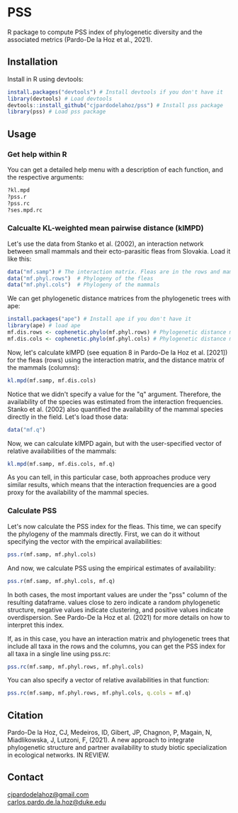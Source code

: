 # PSS
R package to compute PSS index of phylogenetic diversity and the associated metrics (Pardo-De la Hoz et al., 2021).

## Installation
Install in R using devtools:

```R
install.packages("devtools") # Install devtools if you don't have it
library(devtools) # Load devtools
devtools::install_github("cjpardodelahoz/pss") # Install pss package
library(pss) # Load pss package
```

## Usage

### Get help within R

You can get a detailed help menu with a description of each function, and the respective arguments:

```R
?kl.mpd
?pss.r
?pss.rc
?ses.mpd.rc
```

### Calcualte KL-weighted mean pairwise distance (klMPD)

Let's use the data from Stanko et al. (2002), an interaction network between small mammals and their ecto-parasitic fleas from Slovakia. Load it like this:

```R
data("mf.samp") # The interaction matrix. Fleas are in the rows and mammals in the columns
data("mf.phyl.rows")  # Phylogeny of the fleas
data("mf.phyl.cols")  # Phylogeny of the mammals
```
We can get phylogenetic distance matrices from the phylogenetic trees with ape:

```R
install.packages("ape") # Install ape if you don't have it
library(ape) # load ape
mf.dis.rows <- cophenetic.phylo(mf.phyl.rows) # Phylogenetic distance matrix of fleas
mf.dis.cols <- cophenetic.phylo(mf.phyl.cols) # Phylogenetic distance matrix of the mammals
```

Now, let's calculate klMPD (see equation 8 in Pardo-De la Hoz et al. [2021]) for the fleas (rows) using the interaction matrix, and the distance matrix of the mammals (columns):

```R
kl.mpd(mf.samp, mf.dis.cols)
```

Notice that we didn't specify a value for the "q" argument. Therefore, the availability of the species was estimated from the interaction frequencies. Stanko et al. (2002) also quantified the availability of the mammal species directly in the field. Let's load those data:

```R
data("mf.q")
```

Now, we can calculate klMPD again, but with the user-specified vector of relative availabilities of the mammals:

```R
kl.mpd(mf.samp, mf.dis.cols, mf.q)
````

As you can tell, in this particular case, both approaches produce very similar results, which means that the interaction frequencies are a good proxy for the availability of the mammal species.

### Calculate PSS

Let's now calculate the PSS index for the fleas. This time, we can specify the phylogeny of the mammals directly. First, we can do it without specifying the vector with the empirical availabilities:

```R
pss.r(mf.samp, mf.phyl.cols)
```

And now, we calculate PSS using the empirical estimates of availability:

```R
pss.r(mf.samp, mf.phyl.cols, mf.q)
```
In both cases, the most important values are under the "pss" column of the resulting dataframe. values close to zero indicate a random phylogenetic structure, negative values indicate clustering, and positive values indicate overdispersion. See Pardo-De la Hoz et al. (2021) for more details on how to interpret this index.

If, as in this case, you have an interaction matrix and phylogenetic trees that include all taxa in the rows and the columns, you can get the PSS index for all taxa in a single line using pss.rc:

```R
pss.rc(mf.samp, mf.phyl.rows, mf.phyl.cols)
```

You can also specify a vector of relative availabilities in that function:

```R
pss.rc(mf.samp, mf.phyl.rows, mf.phyl.cols, q.cols = mf.q)
```

## Citation
Pardo-De la Hoz, CJ, Medeiros, ID, Gibert, JP, Chagnon, P, Magain, N, Miadlikowska, J, Lutzoni, F, (2021). A new approach to integrate phylogenetic structure and partner availability to study biotic specialization in ecological networks. IN REVIEW.

## Contact
cjpardodelahoz@gmail.com\
carlos.pardo.de.la.hoz@duke.edu
